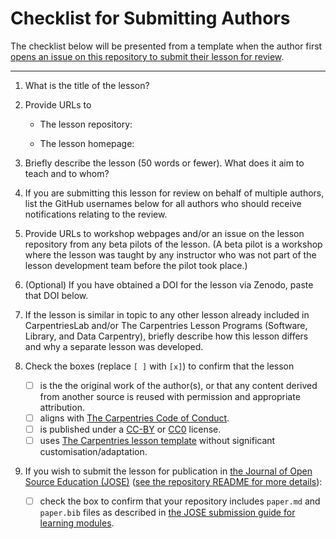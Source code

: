 # Checklist for Submitting Authors

The checklist below will be presented from a template
when the author first
[opens an issue on this repository to submit their lesson for review][new-submission].

---

1. What is the title of the lesson?


2. Provide URLs to
    - The lesson repository:

    - The lesson homepage:


3. Briefly describe the lesson (50 words or fewer).
   What does it aim to teach and to whom?


4. If you are submitting this lesson for review on behalf
   of multiple authors, list the GitHub usernames below for
   all authors who should receive notifications relating to the review.


5. Provide URLs to workshop webpages and/or an issue
   on the lesson repository from any beta pilots of the lesson.
   (A beta pilot is a workshop where the lesson was taught
   by any instructor who was not part of the lesson development team
   before the pilot took place.)


6. (Optional) If you have obtained a DOI for the lesson via Zenodo,
   paste that DOI below.


7. If the lesson is similar in topic to any other lesson
    already included in CarpentriesLab and/or
    The Carpentries Lesson Programs (Software, Library, and Data Carpentry),
    briefly describe how this lesson differs and
    why a separate lesson was developed.


8. Check the boxes (replace `[ ]` with `[x]`) to confirm that the lesson

    - [ ] is the the original work of the author(s),
      or that any content derived from another source is reused with permission and appropriate attribution.
    - [ ] aligns with [The Carpentries Code of Conduct][1].
    - [ ] is published under a [CC-BY][2] or [CC0][3] license.
    - [ ] uses [The Carpentries lesson template][4] without significant customisation/adaptation.

9. If you wish to submit the lesson for publication in
   [the Journal of Open Source Education (JOSE)][5]
   ([see the repository README for more details][6]):

    - [ ] check the box to confirm that your repository includes
         `paper.md` and `paper.bib` files as described in
         [the JOSE submission guide for learning  modules][7].

[1]: https://docs.carpentries.org/topic_folders/policies/code-of-conduct.html
[2]: https://creativecommons.org/licenses/by/4.0/
[3]: https://creativecommons.org/publicdomain/zero/1.0/
[4]: https://github.com/carpentries/styles/
[5]: https://jose.theoj.org/
[6]: https://github.com/carpentries-lab/reviews#joint-review-with-jose
[7]: https://openjournals.readthedocs.io/en/jose/submitting.html#how-to-prepare-a-learning-module-submission

[new-submission]: https://github.com/carpentrieslab/reviews/issues/new?assignees=&labels=&template=submission.md
